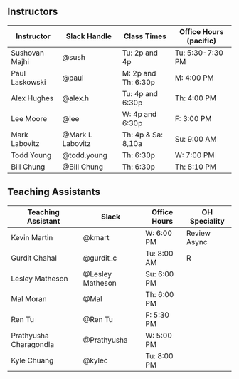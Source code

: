 ## Instructors 

| Instructor        | Slack Handle       | Class Times           | Office Hours (pacific) |
|-------------------|--------------------|-----------------------|------------------------|
| Sushovan Majhi    | @sush              | Tu: 2p and 4p         | Tu: 5:30-7:30 PM       |
| Paul Laskowski    | @paul              | M:  2p and Th: 6:30p  | M:  4:00 PM            |
| Alex Hughes       | @alex.h            | Tu: 4p and 6:30p      | Th: 4:00 PM            |
| Lee Moore         | @lee               | W:  4p and 6:30p      | F:  3:00 PM            |
| Mark Labovitz     | @Mark L Labovitz   | Th: 4p & Sa: 8,10a    | Su: 9:00 AM            |
| Todd Young        | @todd.young        | Th: 6:30p             | W:  7:00 PM            | 
| Bill Chung        | @Bill Chung        | Th: 6:30p             | Th: 8:10 PM            |

## Teaching Assistants

| Teaching Assistant     | Slack             | Office Hours   |OH Speciality |
|------------------------|-------------------|----------------|--------------|
| Kevin Martin           | @kmart            | W: 6:00 PM     | Review Async |
| Gurdit Chahal          | @gurdit_c         | Tu: 8:00 AM    | R            |
| Lesley Matheson        | @Lesley Matheson  | Su: 6:00 PM    |   | 
| Mal Moran              | @Mal              | Th: 6:00 PM    |   |
| Ren Tu                 | @Ren Tu           | F: 5:30 PM     |   |
| Prathyusha Charagondla | @Prathyusha       | W: 5:00 PM     |   |
| Kyle Chuang            | @kylec            | Tu: 8:00 PM    |   |

